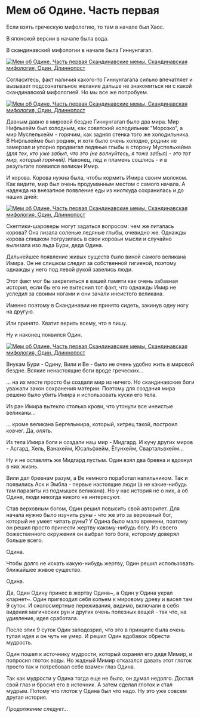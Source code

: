 # Мем об Одине. Часть первая

Если взять греческую мифологию, то там в начале был Хаос.

В японской версии в начале была вода.

В скандинавский мифологии в начале была Гиннунгагап.

[![Мем об Одине. Часть первая Скандинавские мемы, Скандинавская мифология, Один, Длиннопост](https://cs8.pikabu.ru/post_img/2017/10/01/5/1506841756162382208.png)](https://cs8.pikabu.ru/post_img/2017/10/01/5/1506841756162382208.png)

Согласитесь, факт наличия какого-то Гиннунгагапа сильно впечатляет и вызывает подсознательное желание дальше не знакомиться ни с какой скандинавской мифологией. Но мы все же попробуем.

[![Мем об Одине. Часть первая Скандинавские мемы, Скандинавская мифология, Один, Длиннопост](https://cs8.pikabu.ru/post_img/2017/10/01/5/1506841797153665305.png)](https://cs8.pikabu.ru/post_img/2017/10/01/5/1506841797153665305.png)

Давным давно в мировой бездне Гиннунгагап было два мира. Мир Нифльхейм был холодным, как советский холодильник “Морозко”, а мир Муспельхейм - горячим, как задняя стенка того же холодильника. В Нифльхейме был родник, и хотя было очень холодно, родник не замерзал и упорно продвигал ледяные глыбы в сторону Муспельхейма _(для тех, кто уже забыл, что это (не волнуйтесь, я тоже забыл) - это тот мир, который горячий)_. Наконец, лед и пламень сошлись - и в результате появился великан Имир.

И корова. Корова нужна была, чтобы кормить Имира своим молоком. Как видите, мир был очень продуманным местом с самого начала. А надежда на внезапное появление еды из ниоткуда сохранилась и до наших дней:

[![Мем об Одине. Часть первая Скандинавские мемы, Скандинавская мифология, Один, Длиннопост](https://cs6.pikabu.ru/post_img/big/2017/10/01/5/1506841962123191930.png)](https://cs6.pikabu.ru/post_img/big/2017/10/01/5/1506841962123191930.png)

Скептики-шароверы могут задаться вопросом: чем же питалась корова? Она лизала соленые ледяные глыбы, очевидно же. Однажды корова слишком погрузилась в свои коровьи мысли и случайно вылизала изо льда Бури, деда Одина.

Дальнейшее появление живых существ было виной самого великана Имира. Он не слишком следил за собственной гигиеной, поэтому однажды у него под левой рукой завелись люди.

Этот факт мог бы закрепиться в вашей памяти как очень забавная история, если бы его не вытеснил тот факт, что однажды Имир не уследил за своими ногами и они зачали инеистого великана.

Именно поэтому в Скандинавии не принято сидеть, закинув одну ногу на другую.

Или принято. Хватит верить всему, что я пишу.

Ну и наконец появился Один.

[![Мем об Одине. Часть первая Скандинавские мемы, Скандинавская мифология, Один, Длиннопост](https://cs9.pikabu.ru/post_img/big/2017/10/01/5/1506842028162337508.png)](https://cs9.pikabu.ru/post_img/big/2017/10/01/5/1506842028162337508.png)

Внукам Бури - Одину, Вили и Ве - было не очень удобно жить в мировой бездне. Всякие ненастоящие боги вроде греческих…

[](https://cs6.pikabu.ru/post_img/2017/10/01/5/1506842048181092855.png)

… на их месте просто бы создали мир из ничего. Но скандинавские боги уважали закон сохранения материи. Поэтому для создания мира решено было убить Имира и использовать куски его тела.

[](https://cs9.pikabu.ru/post_img/big/2017/10/01/5/1506842072178728222.png)

Из ран Имира вытекло столько крови, что утонули все инеистые великаны...

[](https://cs9.pikabu.ru/post_img/2017/10/01/5/1506842086113410557.jpg)

… кроме великана Бергельмира, который, хитрец такой, построил ковчег. Да, _опять_.

[](https://cs8.pikabu.ru/post_img/big/2017/10/01/5/1506842128184534735.png)

[](https://cs8.pikabu.ru/post_img/big/2017/10/01/5/1506842148155664346.png)

Из тела Имира боги и создали наш мир - Мидгард. И кучу других миров - Асгард, Хель, Ванахейм, Юсальфхейм, Ётунхейм, Свартальвхейм…

[](https://cs8.pikabu.ru/post_img/2017/10/01/5/1506842153185297173.png)

Ну и не оставлять же Мидгард пустым. Один взял два бревна и вдохнул в них жизнь.

[](https://cs6.pikabu.ru/post_img/2017/10/01/5/1506842155170168413.png)

Вили дал бревнам разум, а Ве немного поработал напильником. Так и появились Аск и Эмбла - первые настоящие люди (а не какие-нибудь там паразиты из подмышек великана). Но у нас история не о них, а об Одине, люди никогда никого не интересуют.

Став верховным богом, Один решил повысить свой авторитет. Для начала нужно было изучить руны - что же это за верховный бог, который не умеет читать руны? У Одина было мало времени, поэтому он решил просто принести жертву какому-нибудь богу. Из своего божественного окружения он выбрал того бога, которому доверял больше всего.

Одина.

Чтобы долго не искать какую-нибудь жертву, Один решил использовать ближайшее живое существо.

Одина.

Да, Один Одину принес в жертву Одина~, а Один у Одина украл кларнет~. Один пригвоздил себя копьем к мировому древу и висел там 9 суток. И околосмертные переживания, видимо, включали в себя видения магических рун и других очень полезных вещей - так что, на удивление, идея сработала.

[](https://cs9.pikabu.ru/post_img/big/2017/10/01/5/1506842252168212485.png)

После этих 9 суток Один заподозрил, что это в принципе была очень тупая идея и он чуть не умер. И решил Один вдобавок обрести мудрость.

[](https://cs9.pikabu.ru/post_img/big/2017/10/01/5/150684228515003353.png)

Один пошел к источнику мудрости, который охранял его дядя Мимир, и попросил глоток воды. Но жадный Мимир отказался давать этот глоток просто так и потребовал себе взамен глаз Одина.

[](https://cs9.pikabu.ru/post_img/2017/10/01/5/1506842300193015970.png)

Так как мудрости у Одина тогда еще не было, он думал недолго. Достал свой глаз и бросил его в источник. А затем сделал глоток и стал мудрым. Потому что глоток у Одина был что надо. Ну это уже совсем другая история.

_Продолжение следует..._

